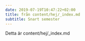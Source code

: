 ```yaml
---
date: 2019-07-19T10:47:22+02:00
title: från content/hej/_index.md
subtitle: Snart semester
---
```


Detta är content/hej/_index.md
